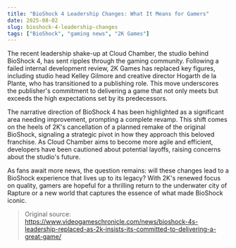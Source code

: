 ```yaml
---
title: "BioShock 4 Leadership Changes: What It Means for Gamers"
date: 2025-08-02
slug: bioshock-4-leadership-changes
tags: ["BioShock", "gaming news", "2K Games"]
---
```

The recent leadership shake-up at Cloud Chamber, the studio behind BioShock 4, has sent ripples through the gaming community. Following a failed internal development review, 2K Games has replaced key figures, including studio head Kelley Gilmore and creative director Hogarth de la Plante, who has transitioned to a publishing role. This move underscores the publisher's commitment to delivering a game that not only meets but exceeds the high expectations set by its predecessors.

The narrative direction of BioShock 4 has been highlighted as a significant area needing improvement, prompting a complete revamp. This shift comes on the heels of 2K's cancellation of a planned remake of the original BioShock, signaling a strategic pivot in how they approach this beloved franchise. As Cloud Chamber aims to become more agile and efficient, developers have been cautioned about potential layoffs, raising concerns about the studio's future.

As fans await more news, the question remains: will these changes lead to a BioShock experience that lives up to its legacy? With 2K's renewed focus on quality, gamers are hopeful for a thrilling return to the underwater city of Rapture or a new world that captures the essence of what made BioShock iconic.

> Original source: https://www.videogameschronicle.com/news/bioshock-4s-leadership-replaced-as-2k-insists-its-committed-to-delivering-a-great-game/